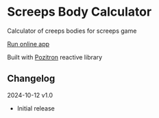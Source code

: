 # Screeps Body Calculator

Calculator of creeps bodies for screeps game

[Run online app](https://nescafe62.github.io/screeps-body-calculator/)

Built with [Pozitron](https://github.com/NesCafe62/vite-pozitron-starter) reactive library


## Changelog

2024-10-12 v1.0
* Initial release